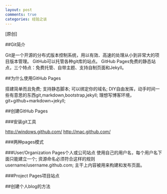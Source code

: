 ```yaml
---
layout: post
comments: true
categories: 经验之谈
---
```


[原创]

##Git简介

Git是一个开源的分布式版本控制系统，用以有效、高速的处理从小到非常大的项目版本管理。
GitHub可以托管各种git库的站点。
GitHub Pages免费的静态站点，三个特点：免费托管、自带主题、支持自制页面和Jekyll。

##为什么使用GitHub Pages

搭建简单而且免费;
支持静态脚本;
可以绑定你的域名;
DIY自由发挥，动手时间一些有意思的东西git,markdown,bootstrap,jekyll;
理想写博客环境，git+github+markdown+jekyll;

##创建GitHub Pages

###安装git工具

http://windows.github.com/
http://mac.github.com/

###两种pages模式

###User/Organization Pages个人或公司站点
使用自己的用户名，每个用户名下面只能建立一个;
资源命名必须符合这样的规则username/username.github.com;
主干上内容被用来构建和发布页面。

###Project Pages项目站点




##创建个人blog的方法

